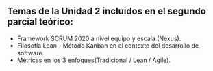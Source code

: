 ## Temas de la Unidad 2 incluidos en el segundo parcial teórico:

 - Framework SCRUM 2020 a nivel equipo y escala (Nexus).
 - Filosofía Lean - Método Kanban en el contexto del desarrollo de software.
 - Métricas en los 3 enfoques(Tradicional / Lean / Agile).
